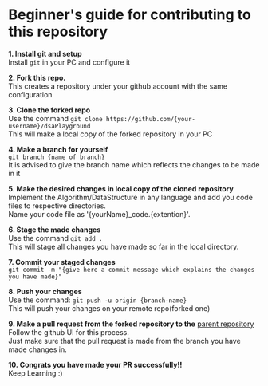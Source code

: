 <h1>Beginner's guide for contributing to this repository</h1>

**1. Install git and setup**\
Install `git` in your PC and configure it<br/>

**2. Fork this repo.**\
This creates a repository under your github account with the same configuration<br/>

**3. Clone the forked repo**\
Use the command `git clone https://github.com/{your-username}/dsaPlayground`\
This will make a local copy of the forked repository in your PC<br/>

**4. Make a branch for yourself**\
`git branch {name of branch}`\
It is advised to give the branch name which reflects the changes to be made in it<br/>

**5. Make the desired changes in local copy of the cloned repository**\
Implement the Algorithm/DataStructure in any language and add you code files to respective directories.\
Name your code file as '{yourName}_code.{extention}'.

**6. Stage the made changes**\
Use the command `git add .`<br/>
This will stage all changes you have made so far in the local directory.<br/>

**7. Commit your staged changes**\
`git commit -m "{give here a commit message which explains the changes you have made}"`<br/>

**8. Push your changes**<br/>
Use the command: `git push -u origin {branch-name}`\
This will push your changes on your remote repo(forked one)<br/>

**9. Make a pull request from the forked repository to the** [parent repository](https://github.com/acm-vit/dsaPlayground)\
Follow the github UI for this process.<br/>
Just make sure that the pull request is made from the branch you have made changes in.<br/>

**10. Congrats you have made your PR successfully!!**\
Keep Learning :)
